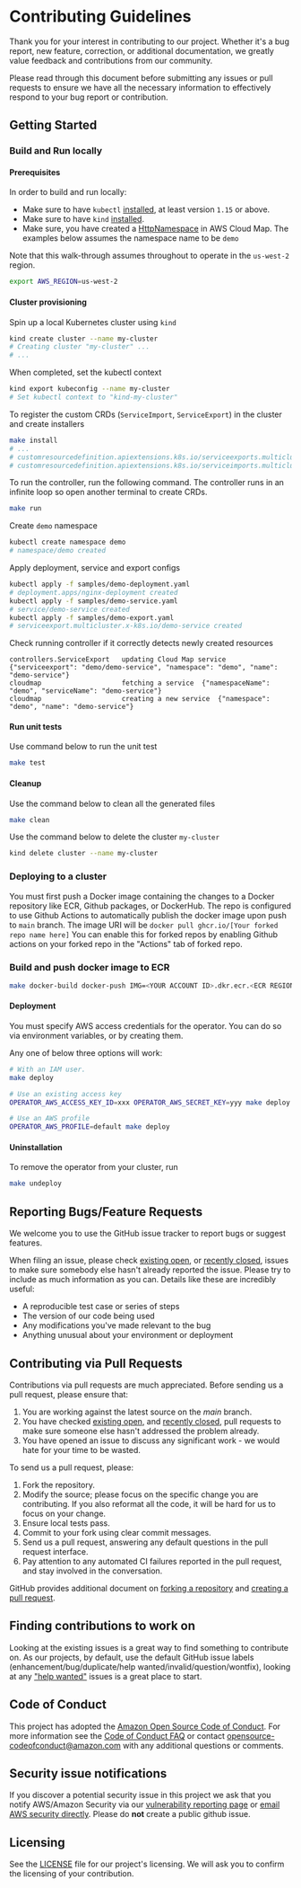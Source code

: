 # Contributing Guidelines

Thank you for your interest in contributing to our project. Whether it's a bug report, new feature, correction, or additional
documentation, we greatly value feedback and contributions from our community.

Please read through this document before submitting any issues or pull requests to ensure we have all the necessary
information to effectively respond to your bug report or contribution.

## Getting Started

### Build and Run locally

#### Prerequisites

In order to build and run locally:

* Make sure to have `kubectl` [installed](https://kubernetes.io/docs/tasks/tools/install-kubectl/), at least version `1.15` or above.
* Make sure to have `kind` [installed](https://kind.sigs.k8s.io/docs/user/quick-start/#installation).
* Make sure, you have created a [HttpNamespace](https://docs.aws.amazon.com/cloud-map/latest/api/API_CreateHttpNamespace.html) in AWS Cloud Map. The examples below assumes the namespace name to be `demo`

Note that this walk-through assumes throughout to operate in the `us-west-2` region.

```sh
export AWS_REGION=us-west-2
```

#### Cluster provisioning

Spin up a local Kubernetes cluster using `kind`
```sh
kind create cluster --name my-cluster
# Creating cluster "my-cluster" ...
# ...
```

When completed, set the kubectl context
```sh
kind export kubeconfig --name my-cluster
# Set kubectl context to "kind-my-cluster"
```

To register the custom CRDs (`ServiceImport`, `ServiceExport`) in the cluster and create installers
```sh
make install
# ...
# customresourcedefinition.apiextensions.k8s.io/serviceexports.multicluster.x-k8s.io created
# customresourcedefinition.apiextensions.k8s.io/serviceimports.multicluster.x-k8s.io created
```

To run the controller, run the following command. The controller runs in an infinite loop so open another terminal to create CRDs.
```sh
make run 
```

Create `demo` namespace
```sh
kubectl create namespace demo
# namespace/demo created
```

Apply deployment, service and export configs
```sh
kubectl apply -f samples/demo-deployment.yaml
# deployment.apps/nginx-deployment created
kubectl apply -f samples/demo-service.yaml
# service/demo-service created
kubectl apply -f samples/demo-export.yaml
# serviceexport.multicluster.x-k8s.io/demo-service created
```

Check running controller if it correctly detects newly created resources
```
controllers.ServiceExport	updating Cloud Map service	{"serviceexport": "demo/demo-service", "namespace": "demo", "name": "demo-service"}
cloudmap	                fetching a service	{"namespaceName": "demo", "serviceName": "demo-service"}
cloudmap	                creating a new service	{"namespace": "demo", "name": "demo-service"}
```

#### Run unit tests

Use command below to run the unit test
```sh
make test
```

#### Cleanup

Use the command below to clean all the generated files
```sh
make clean
```

Use the command below to delete the cluster `my-cluster`
```sh
kind delete cluster --name my-cluster
```

### Deploying to a cluster

You must first push a Docker image containing the changes to a Docker repository like ECR, Github packages, or DockerHub. The repo is configured to use Github Actions to automatically publish the docker image upon push to `main` branch. The image URI will be `docker pull ghcr.io/[Your forked repo name here]` You can enable this for forked repos by enabling Github actions on your forked repo in the "Actions" tab of forked repo.

### Build and push docker image to ECR

```sh
make docker-build docker-push IMG=<YOUR ACCOUNT ID>.dkr.ecr.<ECR REGION>.amazonaws.com/<ECR REPOSITORY>
```

#### Deployment

You must specify AWS access credentials for the operator. You can do so via environment variables, or by creating them.

Any one of below three options will work:
```sh
# With an IAM user.
make deploy

# Use an existing access key
OPERATOR_AWS_ACCESS_KEY_ID=xxx OPERATOR_AWS_SECRET_KEY=yyy make deploy

# Use an AWS profile
OPERATOR_AWS_PROFILE=default make deploy
```

#### Uninstallation

To remove the operator from your cluster, run
```sh
make undeploy
```

## Reporting Bugs/Feature Requests

We welcome you to use the GitHub issue tracker to report bugs or suggest features.

When filing an issue, please check [existing open](https://github.com/aws/aws-cloud-map-mcs-controller-for-k8s/issues), or [recently closed](https://github.com/aws/aws-cloud-map-mcs-controller-for-k8s/issues?utf8=%E2%9C%93&q=is%3Aissue%20is%3Aclosed%20), issues to make sure somebody else hasn't already
reported the issue. Please try to include as much information as you can. Details like these are incredibly useful:

* A reproducible test case or series of steps
* The version of our code being used
* Any modifications you've made relevant to the bug
* Anything unusual about your environment or deployment

## Contributing via Pull Requests

Contributions via pull requests are much appreciated. Before sending us a pull request, please ensure that:

1. You are working against the latest source on the *main* branch.
2. You have checked [existing open](https://github.com/aws/aws-cloud-map-mcs-controller-for-k8s/pulls), and [recently closed](https://github.com/aws/aws-cloud-map-mcs-controller-for-k8s/pulls?q=is%3Apr+is%3Aclosed), pull requests to make sure someone else hasn't addressed the problem already.
3. You have opened an issue to discuss any significant work - we would hate for your time to be wasted.

To send us a pull request, please:

1. Fork the repository.
2. Modify the source; please focus on the specific change you are contributing. If you also reformat all the code, it will be hard for us to focus on your change.
3. Ensure local tests pass.
4. Commit to your fork using clear commit messages.
5. Send us a pull request, answering any default questions in the pull request interface.
6. Pay attention to any automated CI failures reported in the pull request, and stay involved in the conversation.

GitHub provides additional document on [forking a repository](https://help.github.com/articles/fork-a-repo/) and
[creating a pull request](https://help.github.com/articles/creating-a-pull-request/).

## Finding contributions to work on

Looking at the existing issues is a great way to find something to contribute on. As our projects, by default, use the default GitHub issue labels (enhancement/bug/duplicate/help wanted/invalid/question/wontfix), looking at any ["help wanted"](https://github.com/aws/aws-cloud-map-mcs-controller-for-k8s/labels/help%20wanted) issues is a great place to start.

## Code of Conduct

This project has adopted the [Amazon Open Source Code of Conduct](https://aws.github.io/code-of-conduct).
For more information see the [Code of Conduct FAQ](https://aws.github.io/code-of-conduct-faq) or contact
[opensource-codeofconduct@amazon.com](mailto:opensource-codeofconduct@amazon.com) with any additional questions or comments.

## Security issue notifications

If you discover a potential security issue in this project we ask that you notify AWS/Amazon Security via our [vulnerability reporting page](http://aws.amazon.com/security/vulnerability-reporting/) or [email AWS security directly](mailto:aws-security@amazon.com). Please do **not** create a public github issue.

## Licensing

See the [LICENSE](https://github.com/aws/aws-cloud-map-mcs-controller-for-k8s/blob/master/LICENSE) file for our project's licensing. We will ask you to confirm the licensing of your contribution.
